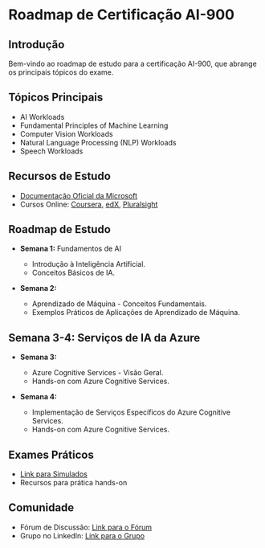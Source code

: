 # Roadmap de Certificação AI-900

## Introdução
Bem-vindo ao roadmap de estudo para a certificação AI-900, que abrange os principais tópicos do exame.

## Tópicos Principais
- AI Workloads
- Fundamental Principles of Machine Learning
- Computer Vision Workloads
- Natural Language Processing (NLP) Workloads
- Speech Workloads

## Recursos de Estudo
- [Documentação Oficial da Microsoft](https://docs.microsoft.com/en-us/learn/certifications/exams/ai-900)
- Cursos Online: [Coursera](https://www.coursera.org/), [edX](https://www.edx.org/), [Pluralsight](https://www.pluralsight.com/)

## Roadmap de Estudo
- **Semana 1:** Fundamentos de AI
  -  Introdução à Inteligência Artificial.
  -  Conceitos Básicos de IA.

- **Semana 2:**
  -  Aprendizado de Máquina - Conceitos Fundamentais.
  -  Exemplos Práticos de Aplicações de Aprendizado de Máquina.

## Semana 3-4: Serviços de IA da Azure
- **Semana 3:**
  -  Azure Cognitive Services - Visão Geral.
  -  Hands-on com Azure Cognitive Services.

- **Semana 4:**
  -  Implementação de Serviços Específicos do Azure Cognitive Services.
  -  Hands-on com Azure Cognitive Services.




## Exames Práticos
- [Link para Simulados](https://example.com/practice-exams)
- Recursos para prática hands-on

## Comunidade
- Fórum de Discussão: [Link para o Fórum](https://example.com/forum)
- Grupo no LinkedIn: [Link para o Grupo](https://www.linkedin.com/groups/1234567/)
